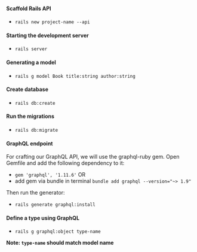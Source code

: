 #### Scaffold Rails API
- `rails new project-name --api`

#### Starting the development server
- `rails server`

#### Generating a model
- `rails g model Book title:string author:string`

#### Create database
- `rails db:create`

#### Run the migrations
- `rails db:migrate`

#### GraphQL endpoint
For crafting our GraphQL API, we will use the graphql-ruby gem. Open Gemfile and add the following dependency to it:
- `gem 'graphql', '1.11.6'` OR
- add gem via bundle in terminal `bundle add graphql --version="~> 1.9"` 

Then run the generator:
- `rails generate graphql:install`

#### Define a type using GraphQL
- `rails g graphql:object type-name`

**Note: `type-name` should match model name**


